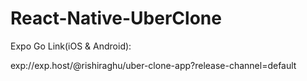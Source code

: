 # React-Native-UberClone


Expo Go Link(iOS & Android): 

exp://exp.host/@rishiraghu/uber-clone-app?release-channel=default




